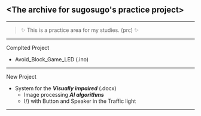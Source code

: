 ## <The archive for sugosugo's practice project>
---
> :sparkles: This is a practice area for my studies. (prc) :sparkles:
---
Complted Project
* Avoid_Block_Game_LED (.ino)
---
New Project
* System for the ***Visually impaired*** (.docx)
  * Image processing ***AI algorithms***
  * I/) with Button and Speaker in the Traffic light
---
